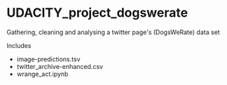 # UDACITY_project_dogswerate
Gathering, cleaning and analysing a twitter page's (DogsWeRate) data set

Includes
- image-predictions.tsv
- twitter_archive-enhanced.csv
- wrange_act.ipynb
